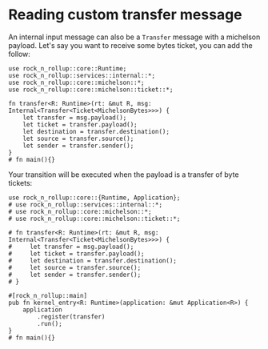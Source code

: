 # Reading custom transfer message

An internal input message can also be a `Transfer` message with a michelson payload.
Let's say you want to receive some bytes ticket, you can add the follow:

```rust, noplayground
use rock_n_rollup::core::Runtime;
use rock_n_rollup::services::internal::*;
use rock_n_rollup::core::michelson::*;
use rock_n_rollup::core::michelson::ticket::*;

fn transfer<R: Runtime>(rt: &mut R, msg: Internal<Transfer<Ticket<MichelsonBytes>>>) {
    let transfer = msg.payload();
    let ticket = transfer.payload();
    let destination = transfer.destination();
    let source = transfer.source();
    let sender = transfer.sender();
}
# fn main(){}
```

Your transition will be executed when the payload is a transfer of byte tickets:

```rust, noplayground
use rock_n_rollup::core::{Runtime, Application};
# use rock_n_rollup::services::internal::*;
# use rock_n_rollup::core::michelson::*;
# use rock_n_rollup::core::michelson::ticket::*;

# fn transfer<R: Runtime>(rt: &mut R, msg: Internal<Transfer<Ticket<MichelsonBytes>>>) {
#     let transfer = msg.payload();
#     let ticket = transfer.payload();
#     let destination = transfer.destination();
#     let source = transfer.source();
#     let sender = transfer.sender();
# }

#[rock_n_rollup::main]
pub fn kernel_entry<R: Runtime>(application: &mut Application<R>) {
    application
        .register(transfer)
        .run();
}
# fn main(){}
```
